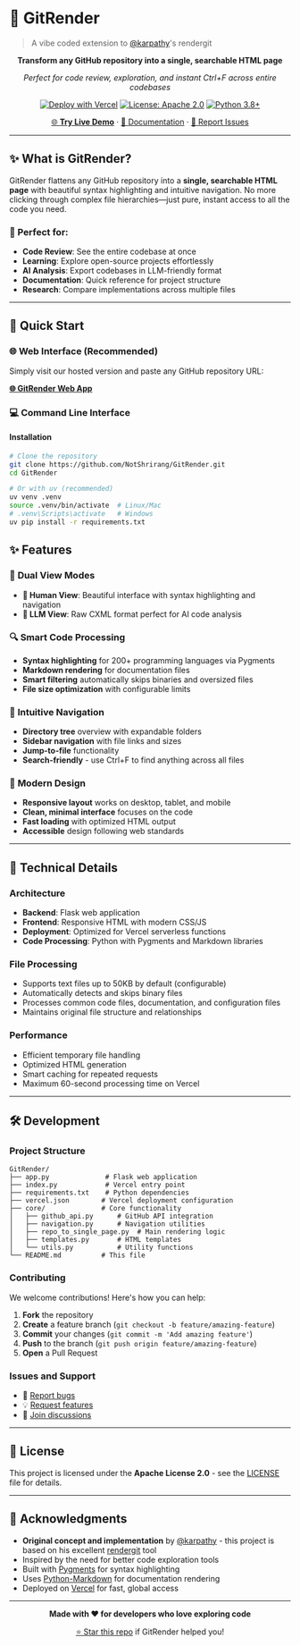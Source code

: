 # 🚀 GitRender

> A vibe coded extension to [@karpathy](https://github.com/karpathy)'s rendergit

<div align="center">

**Transform any GitHub repository into a single, searchable HTML page**

_Perfect for code review, exploration, and instant Ctrl+F across entire codebases_

[![Deploy with Vercel](https://vercel.com/button)](https://vercel.com/new/clone?repository-url=https%3A%2F%2Fgithub.com%2FNotShrirang%2FGitRender)
[![License: Apache 2.0](https://img.shields.io/badge/License-Apache_2.0-blue.svg)](https://opensource.org/licenses/Apache-2.0)
[![Python 3.8+](https://img.shields.io/badge/python-3.8+-blue.svg)](https://www.python.org/downloads/)

[🌐 **Try Live Demo**](https://gitrender.vercel.app) · [📖 Documentation](#usage) · [🐛 Report Issues](https://github.com/NotShrirang/GitRender/issues)

</div>

---

## ✨ What is GitRender?

GitRender flattens any GitHub repository into a **single, searchable HTML page** with beautiful syntax highlighting and intuitive navigation. No more clicking through complex file hierarchies—just pure, instant access to all the code you need.

### 🎯 Perfect for:

- **Code Review**: See the entire codebase at once
- **Learning**: Explore open-source projects effortlessly
- **AI Analysis**: Export codebases in LLM-friendly format
- **Documentation**: Quick reference for project structure
- **Research**: Compare implementations across multiple files

---

## 🚀 Quick Start

### 🌐 Web Interface (Recommended)

Simply visit our hosted version and paste any GitHub repository URL:

**[🌐 GitRender Web App](https://your-vercel-deployment.vercel.app)**

### 💻 Command Line Interface

#### Installation

```bash
# Clone the repository
git clone https://github.com/NotShrirang/GitRender.git
cd GitRender

# Or with uv (recommended)
uv venv .venv
source .venv/bin/activate  # Linux/Mac
# .venv\Scripts\activate   # Windows
uv pip install -r requirements.txt
```

## ✨ Features

### 🎨 **Dual View Modes**

- **👤 Human View**: Beautiful interface with syntax highlighting and navigation
- **🤖 LLM View**: Raw CXML format perfect for AI code analysis

### 🔍 **Smart Code Processing**

- **Syntax highlighting** for 200+ programming languages via Pygments
- **Markdown rendering** for documentation files
- **Smart filtering** automatically skips binaries and oversized files
- **File size optimization** with configurable limits

### 🧭 **Intuitive Navigation**

- **Directory tree** overview with expandable folders
- **Sidebar navigation** with file links and sizes
- **Jump-to-file** functionality
- **Search-friendly** - use Ctrl+F to find anything across all files

### 📱 **Modern Design**

- **Responsive layout** works on desktop, tablet, and mobile
- **Clean, minimal interface** focuses on the code
- **Fast loading** with optimized HTML output
- **Accessible** design following web standards

---

## 🔧 Technical Details

### Architecture

- **Backend**: Flask web application
- **Frontend**: Responsive HTML with modern CSS/JS
- **Deployment**: Optimized for Vercel serverless functions
- **Code Processing**: Python with Pygments and Markdown libraries

### File Processing

- Supports text files up to 50KB by default (configurable)
- Automatically detects and skips binary files
- Processes common code files, documentation, and configuration files
- Maintains original file structure and relationships

### Performance

- Efficient temporary file handling
- Optimized HTML generation
- Smart caching for repeated requests
- Maximum 60-second processing time on Vercel

---

## 🛠️ Development

### Project Structure

```
GitRender/
├── app.py              # Flask web application
├── index.py            # Vercel entry point
├── requirements.txt    # Python dependencies
├── vercel.json        # Vercel deployment configuration
├── core/              # Core functionality
│   ├── github_api.py      # GitHub API integration
│   ├── navigation.py      # Navigation utilities
│   ├── repo_to_single_page.py  # Main rendering logic
│   ├── templates.py       # HTML templates
│   └── utils.py           # Utility functions
└── README.md          # This file
```

### Contributing

We welcome contributions! Here's how you can help:

1. **Fork** the repository
2. **Create** a feature branch (`git checkout -b feature/amazing-feature`)
3. **Commit** your changes (`git commit -m 'Add amazing feature'`)
4. **Push** to the branch (`git push origin feature/amazing-feature`)
5. **Open** a Pull Request

### Issues and Support

- 🐛 [Report bugs](https://github.com/NotShrirang/GitRender/issues)
- 💡 [Request features](https://github.com/NotShrirang/GitRender/issues)
- 💬 [Join discussions](https://github.com/NotShrirang/GitRender/discussions)

---

## 📄 License

This project is licensed under the **Apache License 2.0** - see the [LICENSE](LICENSE) file for details.

---

## 🙏 Acknowledgments

- **Original concept and implementation** by [@karpathy](https://github.com/karpathy) - this project is based on his excellent [rendergit](https://github.com/karpathy/rendergit) tool
- Inspired by the need for better code exploration tools
- Built with [Pygments](https://pygments.org/) for syntax highlighting
- Uses [Python-Markdown](https://python-markdown.github.io/) for documentation rendering
- Deployed on [Vercel](https://vercel.com/) for fast, global access

---

<div align="center">

**Made with ❤️ for developers who love exploring code**

[⭐ Star this repo](https://github.com/NotShrirang/GitRender) if GitRender helped you!

</div>
